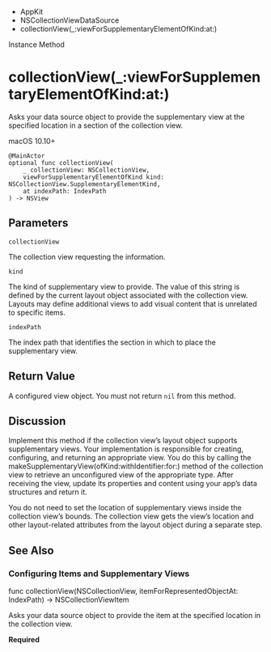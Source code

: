 

- AppKit
- NSCollectionViewDataSource
-  collectionView(\_:viewForSupplementaryElementOfKind:at:) 

Instance Method

# collectionView(\_:viewForSupplementaryElementOfKind:at:)

Asks your data source object to provide the supplementary view at the specified location in a section of the collection view.

macOS 10.10+

``` source
@MainActor
optional func collectionView(
    _ collectionView: NSCollectionView,
    viewForSupplementaryElementOfKind kind: NSCollectionView.SupplementaryElementKind,
    at indexPath: IndexPath
) -> NSView
```

## Parameters 

`collectionView`  

The collection view requesting the information.

`kind`  

The kind of supplementary view to provide. The value of this string is defined by the current layout object associated with the collection view. Layouts may define additional views to add visual content that is unrelated to specific items.

`indexPath`  

The index path that identifies the section in which to place the supplementary view.

## Return Value

A configured view object. You must not return `nil` from this method.

## Discussion

Implement this method if the collection view’s layout object supports supplementary views. Your implementation is responsible for creating, configuring, and returning an appropriate view. You do this by calling the makeSupplementaryView(ofKind:withIdentifier:for:) method of the collection view to retrieve an unconfigured view of the appropriate type. After receiving the view, update its properties and content using your app’s data structures and return it.

You do not need to set the location of supplementary views inside the collection view’s bounds. The collection view gets the view’s location and other layout-related attributes from the layout object during a separate step.

## See Also

### Configuring Items and Supplementary Views

func collectionView(NSCollectionView, itemForRepresentedObjectAt: IndexPath) -> NSCollectionViewItem

Asks your data source object to provide the item at the specified location in the collection view.

**Required**

